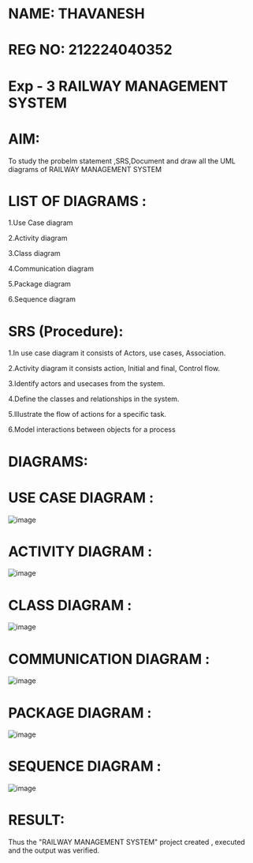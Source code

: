 # NAME: THAVANESH
# REG NO: 212224040352
# Exp - 3 RAILWAY MANAGEMENT SYSTEM

# AIM:
To study the probelm statement ,SRS,Document and draw all the UML diagrams of RAILWAY MANAGEMENT SYSTEM

# LIST OF DIAGRAMS :

1.Use Case diagram

2.Activity diagram

3.Class diagram

4.Communication diagram

5.Package diagram

6.Sequence diagram

# SRS (Procedure):

1.In use case diagram it consists of Actors, use cases, Association.

2.Activity diagram it consists action, Initial and final, Control flow.

3.Identify actors and usecases from the system.

4.Define the classes and relationships in the system.

5.Illustrate the flow of actions for a specific task.

6.Model interactions between objects for a process

# DIAGRAMS:

# USE CASE DIAGRAM :

![image](https://github.com/user-attachments/assets/3d6fd65b-9c8b-4e99-9517-3138713d7e37)

# ACTIVITY DIAGRAM :

![image](https://github.com/user-attachments/assets/a1027be8-c789-4557-86f6-2896f62bc400)

# CLASS DIAGRAM :

![image](https://github.com/user-attachments/assets/51df2161-3b5f-43fa-a056-258d195813b5)


# COMMUNICATION DIAGRAM :

![image](https://github.com/user-attachments/assets/3fcaf0a7-3ac5-4db2-af85-7f79b91d9da9)

# PACKAGE DIAGRAM :

![image](https://github.com/user-attachments/assets/4b05fba7-d6ca-4d09-90cf-ac675fc4e224)

# SEQUENCE DIAGRAM :

![image](https://github.com/user-attachments/assets/1d2aa515-9c60-40b3-b8e4-4e2b48b59891)



# RESULT:

Thus the "RAILWAY MANAGEMENT SYSTEM" project created , executed and the output was verified.
